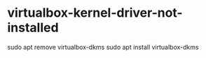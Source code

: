 # virtualbox-kernel-driver-not-installed

sudo apt remove virtualbox-dkms
sudo apt install virtualbox-dkms
